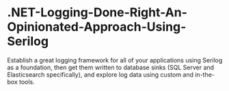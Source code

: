 # .NET-Logging-Done-Right-An-Opinionated-Approach-Using-Serilog
Establish a great logging framework for all of your applications using Serilog as a foundation, then get them written to database sinks (SQL Server and Elasticsearch specifically), and explore log data using custom and in-the-box tools.
